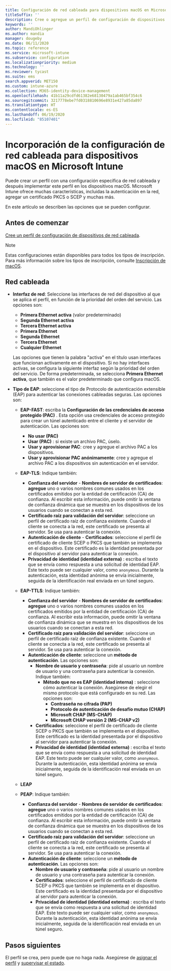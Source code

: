 ```yaml
---
title: Configuración de red cableada para dispositivos macOS en Microsoft Intune - Azure | Microsoft Docs
titleSuffix: ''
description: Cree o agregue un perfil de configuración de dispositivos de red cableada para dispositivos macOS. Vea las diferentes configuraciones, agregue certificados, elija un tipo de EAP y seleccione un método de autenticación en Microsoft Intune.
keywords: ''
author: MandiOhlinger
ms.author: mandia
manager: dougeby
ms.date: 06/11/2020
ms.topic: reference
ms.service: microsoft-intune
ms.subservice: configuration
ms.localizationpriority: medium
ms.technology: ''
ms.reviewer: tycast
ms.suite: ems
search.appverid: MET150
ms.custom: intune-azure
ms.collection: M365-identity-device-management
ms.openlocfilehash: 41b11a29cdfd61382e68130479a1ab465bf354c6
ms.sourcegitcommit: 3217778ebe7fd0318810696e8931e427a85da897
ms.translationtype: HT
ms.contentlocale: es-ES
ms.lasthandoff: 06/19/2020
ms.locfileid: "85107401"
---
```

# <a name="add-wired-network-settings-for-macos-devices-in-microsoft-intune"></a>Incorporación de la configuración de red cableada para dispositivos macOS en Microsoft Intune

Puede crear un perfil con una configuración específica de red cableada y después implementar este perfil en los dispositivos macOS. Microsoft Intune ofrece muchas características, incluidas la autenticación en la red, agregar un certificado PKCS o SCEP y muchas más.

En este artículo se describen las opciones que se pueden configurar.

## <a name="before-you-begin"></a>Antes de comenzar

[Cree un perfil de configuración de dispositivos de red cableada](wired-networks-configure.md).

> [!NOTE]
> Estas configuraciones están disponibles para todos los tipos de inscripción. Para más información sobre los tipos de inscripción, consulte [Inscripción de macOS](../enrollment/macos-enroll.md).

## <a name="wired-network"></a>Red cableada

- **Interfaz de red**: Seleccione las interfaces de red del dispositivo al que se aplica el perfil, en función de la prioridad del orden del servicio. Las opciones son:
  
  - **Primera Ethernet activa** (valor predeterminado)
  - **Segunda Ethernet activa**
  - **Tercera Ethernet activa**
  - **Primera Ethernet**
  - **Segunda Ethernet**
  - **Tercera Ethernet**
  - **Cualquier Ethernet**

  Las opciones que tienen la palabra "activa" en el título usan interfaces que funcionan activamente en el dispositivo. Si no hay interfaces activas, se configura la siguiente interfaz según la prioridad del orden del servicio. De forma predeterminada, se selecciona **Primera Ethernet activa**, que también es el valor predeterminado que configura macOS.

- **Tipo de EAP**: seleccione el tipo de Protocolo de autenticación extensible (EAP) para autenticar las conexiones cableadas seguras. Las opciones son:

  - **EAP-FAST**: escriba la **Configuración de las credenciales de acceso protegido (PAC)** . Esta opción usa credenciales de acceso protegido para crear un túnel autenticado entre el cliente y el servidor de autenticación. Las opciones son:
    - **No usar (PAC)**
    - **Usar (PAC)** : si existe un archivo PAC, úselo.
    - **Usar y aprovisionar PAC**: cree y agregue el archivo PAC a los dispositivos.
    - **Usar y aprovisionar PAC anónimamente**: cree y agregue el archivo PAC a los dispositivos sin autenticación en el servidor.

  - **EAP-TLS**: Indique también:

    - **Confianza del servidor** - **Nombres de servidor de certificados**: **agregue** uno o varios nombres comunes usados en los certificados emitidos por la entidad de certificación (CA) de confianza. Al escribir esta información, puede omitir la ventana de confianza dinámica que se muestra en los dispositivos de los usuarios cuando se conectan a esta red.
    - **Certificado raíz para validación del servidor**: seleccione un perfil de certificado raíz de confianza existente. Cuando el cliente se conecta a la red, este certificado se presenta al servidor. Se usa para autenticar la conexión.
    - **Autenticación de cliente** - **Certificados**: seleccione el perfil de certificado de cliente SCEP o PKCS que también se implementa en el dispositivo. Este certificado es la identidad presentada por el dispositivo al servidor para autenticar la conexión.
    - **Privacidad de identidad (identidad externa)** : escriba el texto que se envía como respuesta a una solicitud de identidad EAP. Este texto puede ser cualquier valor, como `anonymous`. Durante la autenticación, esta identidad anónima se envía inicialmente, seguida de la identificación real enviada en un túnel seguro.

  - **EAP-TTLS**: Indique también:

    - **Confianza del servidor** - **Nombres de servidor de certificados**: **agregue** uno o varios nombres comunes usados en los certificados emitidos por la entidad de certificación (CA) de confianza. Al escribir esta información, puede omitir la ventana de confianza dinámica que se muestra en los dispositivos de los usuarios cuando se conectan a esta red.
    - **Certificado raíz para validación del servidor**: seleccione un perfil de certificado raíz de confianza existente. Cuando el cliente se conecta a la red, este certificado se presenta al servidor. Se usa para autenticar la conexión.
    - **Autenticación de cliente**: seleccione un **método de autenticación**. Las opciones son:
      - **Nombre de usuario y contraseña**: pide al usuario un nombre de usuario y una contraseña para autenticar la conexión. Indique también:
        - **Método que no es EAP (identidad interna)** : seleccione cómo autenticar la conexión. Asegúrese de elegir el mismo protocolo que está configurado en su red. Las opciones son:
          - **Contraseña no cifrada (PAP)**
          - **Protocolo de autenticación de desafío mutuo (CHAP)**
          - **Microsoft CHAP (MS-CHAP)**
          - **Microsoft CHAP versión 2 (MS-CHAP v2)**
      - **Certificados**: seleccione el perfil de certificado de cliente SCEP o PKCS que también se implementa en el dispositivo. Este certificado es la identidad presentada por el dispositivo al servidor para autenticar la conexión.
      - **Privacidad de identidad (identidad externa)** : escriba el texto que se envía como respuesta a una solicitud de identidad EAP. Este texto puede ser cualquier valor, como `anonymous`. Durante la autenticación, esta identidad anónima se envía inicialmente, seguida de la identificación real enviada en un túnel seguro.

  - **LEAP**

  - **PEAP**: Indique también:

    - **Confianza del servidor** - **Nombres de servidor de certificados**: **agregue** uno o varios nombres comunes usados en los certificados emitidos por la entidad de certificación (CA) de confianza. Al escribir esta información, puede omitir la ventana de confianza dinámica que se muestra en los dispositivos de los usuarios cuando se conectan a esta red.
    - **Certificado raíz para validación del servidor**: seleccione un perfil de certificado raíz de confianza existente. Cuando el cliente se conecta a la red, este certificado se presenta al servidor. Se usa para autenticar la conexión.
    - **Autenticación de cliente**: seleccione un **método de autenticación**. Las opciones son:
      - **Nombre de usuario y contraseña**: pide al usuario un nombre de usuario y una contraseña para autenticar la conexión.
      - **Certificados**: seleccione el perfil de certificado de cliente SCEP o PKCS que también se implementa en el dispositivo. Este certificado es la identidad presentada por el dispositivo al servidor para autenticar la conexión.
      - **Privacidad de identidad (identidad externa)** : escriba el texto que se envía como respuesta a una solicitud de identidad EAP. Este texto puede ser cualquier valor, como `anonymous`. Durante la autenticación, esta identidad anónima se envía inicialmente, seguida de la identificación real enviada en un túnel seguro.

## <a name="next-steps"></a>Pasos siguientes

El perfil se crea, pero puede que no haga nada. Asegúrese de [asignar el perfil](device-profile-assign.md) y [supervisar el estado](device-profile-monitor.md).

